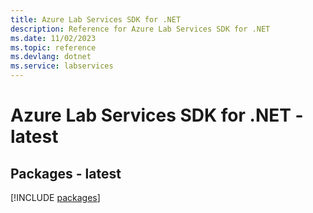 ```yaml
---
title: Azure Lab Services SDK for .NET
description: Reference for Azure Lab Services SDK for .NET
ms.date: 11/02/2023
ms.topic: reference
ms.devlang: dotnet
ms.service: labservices
---
```

# Azure Lab Services SDK for .NET - latest
## Packages - latest
[!INCLUDE [packages](lab-services-index.md)]